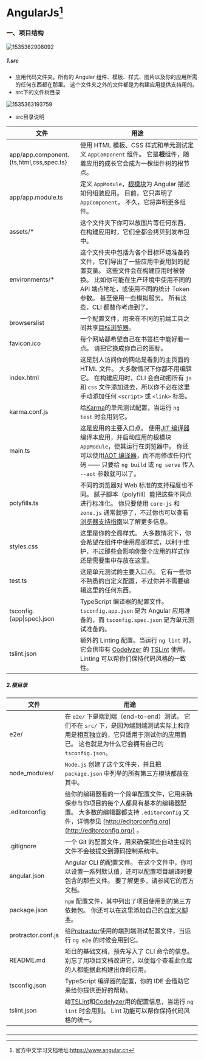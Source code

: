 # AngularJs[^ 1]

### 一、项目结构

![1535362908092](C:\Users\pcq\AppData\Local\Temp\1535362908092.png)

##### 1.src

* 应用代码文件夹。所有的 Angular 组件、模板、样式、图片以及你的应用所需的任何东西都在那里。 这个文件夹之外的文件都是为构建应用提供支持用的。
* src下的文件树目录

![1535363193759](C:\Users\pcq\AppData\Local\Temp\1535363193759.png)

* src目录说明

| 文件                                    | 用途                                                         |
| --------------------------------------- | ------------------------------------------------------------ |
| app/app.component.{ts,html,css,spec.ts} | 使用 HTML 模板、CSS 样式和单元测试定义 `AppComponent` 组件。 它是**根**组件，随着应用的成长它会成为一棵组件树的根节点。 |
| app/app.module.ts                       | 定义 `AppModule`，[根模块](https://www.angular.cn/guide/bootstrapping)为 Angular 描述如何组装应用。 目前，它只声明了 `AppComponent`。 不久，它将声明更多组件。 |
| assets/*                                | 这个文件夹下你可以放图片等任何东西，在构建应用时，它们全都会拷贝到发布包中。 |
| environments/*                          | 这个文件夹中包括为各个目标环境准备的文件，它们导出了一些应用中要用到的配置变量。 这些文件会在构建应用时被替换。 比如你可能在生产环境中使用不同的 API 端点地址，或使用不同的统计 Token 参数。 甚至使用一些模拟服务。 所有这些，CLI 都替你考虑到了。 |
| browserslist                            | 一个配置文件，用来在不同的前端工具之间共享[目标浏览器](https://github.com/browserslist/browserslist)。 |
| favicon.ico                             | 每个网站都希望自己在书签栏中能好看一点。 请把它换成你自己的图标。 |
| index.html                              | 这是别人访问你的网站是看到的主页面的 HTML 文件。 大多数情况下你都不用编辑它。 在构建应用时，CLI 会自动把所有 `js` 和 `css` 文件添加进去，所以你不必在这里手动添加任何 `<script>` 或 `<link>` 标签。 |
| karma.conf.js                           | 给[Karma](https://karma-runner.github.io/)的单元测试配置，当运行 `ng test` 时会用到它。 |
| main.ts                                 | 这是应用的主要入口点。 使用[JIT 编译器](https://www.angular.cn/guide/glossary#jit)编译本应用，并启动应用的根模块 `AppModule`，使其运行在浏览器中。 你还可以使用[AOT 编译器](https://www.angular.cn/guide/glossary#ahead-of-time-aot-compilation)，而不用修改任何代码 —— 只要给 `ng build` 或 `ng serve` 传入 `--aot` 参数就可以了。 |
| polyfills.ts                            | 不同的浏览器对 Web 标准的支持程度也不同。 腻子脚本（polyfill）能把这些不同点进行标准化。 你只要使用 `core-js` 和 `zone.js` 通常就够了，不过你也可以查看[浏览器支持指南](https://www.angular.cn/guide/browser-support)以了解更多信息。 |
| styles.css                              | 这里是你的全局样式。 大多数情况下，你会希望在组件中使用局部样式，以利于维护，不过那些会影响你整个应用的样式你还是需要集中存放在这里。 |
| test.ts                                 | 这是单元测试的主要入口点。 它有一些你不熟悉的自定义配置，不过你并不需要编辑这里的任何东西。 |
| tsconfig.{app\|spec}.json               | TypeScript 编译器的配置文件。`tsconfig.app.json` 是为 Angular 应用准备的，而 `tsconfig.spec.json` 是为单元测试准备的。 |
| tslint.json                             | 额外的 Linting 配置。当运行 `ng lint` 时，它会供带有 [Codelyzer](http://codelyzer.com/) 的 [TSLint](https://palantir.github.io/tslint/) 使用。 Linting 可以帮你们保持代码风格的一致性。 |

##### 2.根目录

| 文件               | 用途                                                         |
| ------------------ | ------------------------------------------------------------ |
| e2e/               | 在 `e2e/` 下是端到端（end-to-end）测试。 它们不在 `src/` 下，是因为端到端测试实际上和应用是相互独立的，它只适用于测试你的应用而已。 这也就是为什么它会拥有自己的 `tsconfig.json`。 |
| node_modules/      | `Node.js` 创建了这个文件夹，并且把 `package.json` 中列举的所有第三方模块都放在其中。 |
| .editorconfig      | 给你的编辑器看的一个简单配置文件，它用来确保参与你项目的每个人都具有基本的编辑器配置。 大多数的编辑器都支持 `.editorconfig` 文件，详情参见 [http://editorconfig.org](http://editorconfig.org/) 。 |
| .gitignore         | 一个 Git 的配置文件，用来确保某些自动生成的文件不会被提交到源码控制系统中。 |
| angular.json       | Angular CLI 的配置文件。 在这个文件中，你可以设置一系列默认值，还可以配置项目编译时要包含的那些文件。 要了解更多，请参阅它的官方文档。 |
| package.json       | `npm` 配置文件，其中列出了项目使用到的第三方依赖包。 你还可以在这里添加自己的[自定义脚本](https://docs.npmjs.com/misc/scripts)。 |
| protractor.conf.js | 给[Protractor](http://www.protractortest.org/)使用的端到端测试配置文件，当运行 `ng e2e` 的时候会用到它。 |
| README.md          | 项目的基础文档，预先写入了 CLI 命令的信息。 别忘了用项目文档改进它，以便每个查看此仓库的人都能据此构建出你的应用。 |
| tsconfig.json      | TypeScript 编译器的配置，你的 IDE 会借助它来给你提供更好的帮助。 |
| tslint.json        | 给[TSLint](https://palantir.github.io/tslint/)和[Codelyzer](http://codelyzer.com/)用的配置信息，当运行 `ng lint` 时会用到。 Lint 功能可以帮你保持代码风格的统一。 |

### 







---

[^ 1]: 官方中文学习文档地址:https://www.angular.cn 